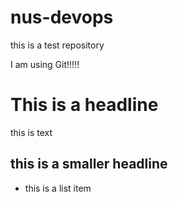 # nus-devops
this is a test repository

I am using Git!!!!!

# This is a headline

this is text

## this is a smaller headline

* this is a list item
